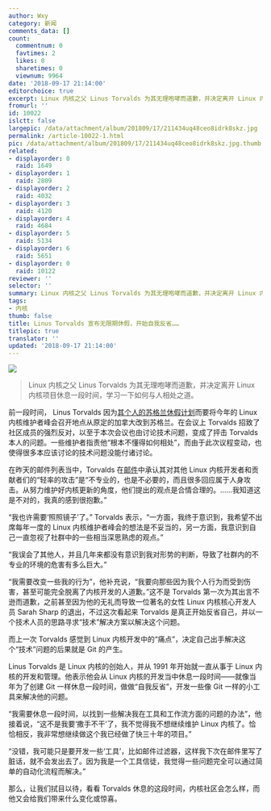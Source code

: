 ```yaml
---
author: Wxy
category: 新闻
comments_data: []
count:
  commentnum: 0
  favtimes: 2
  likes: 0
  sharetimes: 0
  viewnum: 9964
date: '2018-09-17 21:14:00'
editorchoice: true
excerpt: Linux 内核之父 Linus Torvalds 为其无理咆哮而道歉，并决定离开 Linux 内核项目休息一段时间，学习一下如何与人相处之道。
fromurl: ''
id: 10022
islctt: false
largepic: /data/attachment/album/201809/17/211434uq48ceo8idrk8skz.jpg
permalink: /article-10022-1.html
pic: /data/attachment/album/201809/17/211434uq48ceo8idrk8skz.jpg.thumb.jpg
related:
- displayorder: 0
  raid: 1649
- displayorder: 1
  raid: 2809
- displayorder: 2
  raid: 4032
- displayorder: 3
  raid: 4120
- displayorder: 4
  raid: 4684
- displayorder: 5
  raid: 5134
- displayorder: 6
  raid: 5651
- displayorder: 0
  raid: 10122
reviewer: ''
selector: ''
summary: Linux 内核之父 Linus Torvalds 为其无理咆哮而道歉，并决定离开 Linux 内核项目休息一段时间，学习一下如何与人相处之道。
tags:
- 内核
thumb: false
title: Linus Torvalds 宣布无限期休假，开始自我反省……
titlepic: true
translator: ''
updated: '2018-09-17 21:14:00'
---
```


![](/data/attachment/album/201809/17/211434uq48ceo8idrk8skz.jpg)



> 
> Linux 内核之父 Linus Torvalds 为其无理咆哮而道歉，并决定离开 Linux 内核项目休息一段时间，学习一下如何与人相处之道。
> 
> 
> 


前一段时间， Linus Torvalds 因为[其个人的苏格兰休假计划](https://www.theregister.co.uk/2018/09/07/maintainers_summit_scotland/)而要将今年的 Linux 内核维护者峰会召开地点从原定的加拿大改到苏格兰。在会议上 Torvalds 招致了社区成员的强烈反对，以至于本次会议也由讨论技术问题，变成了抨击 Torvalds 本人的问题。一些维护者指责他“根本不懂得如何相处”，而由于此次议程变动，也使得很多本应该讨论的技术问题没能付诸讨论。


在昨天的邮件列表当中，Torvalds 在[邮件](https://lkml.org/lkml/2018/9/16/167)中承认其对其他 Linux 内核开发者和贡献者们的“轻率的攻击”是“不专业的，也是不必要的，而且很多回应属于人身攻击。从努力维护好内核更新的角度，他们提出的观点是合情合理的。……我知道这是不对的，我真的感到很抱歉。”


“我也许需要‘照照镜子’了。” Torvalds 表示，“一方面，我终于意识到，我希望不出席每年一度的 Linux 内核维护者峰会的想法是不妥当的，另一方面，我意识到自己一直忽视了社群中的一些相当深思熟虑的观点。”


“我误会了其他人，并且几年来都没有意识到我对形势的判断，导致了社群内的不专业的环境的危害有多么巨大。”


“我需要改变一些我的行为”，他补充说，“我要向那些因为我个人行为而受到伤害，甚至可能完全脱离了内核开发的人道歉。”这不是 Torvalds 第一次为其出言不逊而道歉，之前甚至因为他的无礼而导致一位著名的女性 Linux 内核核心开发人员 Sarah Sharp 的退出，不过这次看起来 Torvalds 是真正开始反省自己，并以一个技术人员的思路寻求“技术”解决方案以解决这个问题。


而上一次 Torvalds 感觉到 Linux 内核开发中的“痛点”，决定自己出手解决这个“技术”问题的后果就是 Git 的产生。


Linus Torvalds 是 Linux 内核的创始人，并从 1991 年开始就一直从事于 Linux 内核的开发和管理。他表示他会从 Linux 内核的开发当中休息一段时间——就像当年为了创建 Git 一样休息一段时间，做做“自我反省”，开发一些像 Git 一样的小工具来解决他的问题。


“我需要休息一段时间，以找到一些解决我在工具和工作流方面的问题的办法”，他接着说，“这不是我要‘撒手不干’了，我不觉得我不想继续维护 Linux 内核了。恰恰相反，我非常想继续做这个我已经做了快三十年的项目。”


“没错，我可能只是要开发一些‘工具’，比如邮件过滤器，这样我下次在邮件里写了脏话，就不会发出去了。因为我是一个工具信徒，我觉得一些问题完全可以通过简单的自动化流程而解决。”


那么，让我们拭目以待，看看 Torvalds 休息的这段时间，内核社区会怎么样，而他又会给我们带来什么变化或惊喜。
